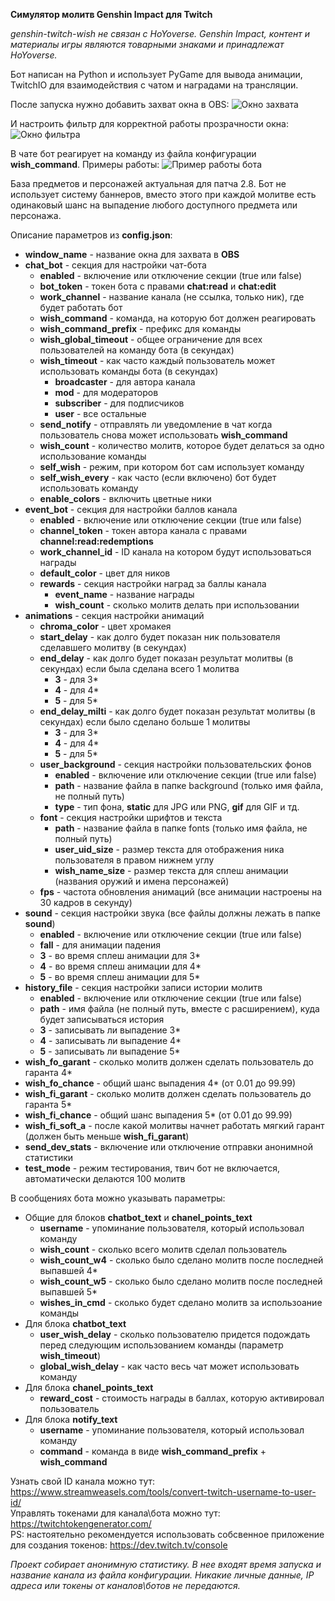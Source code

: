 **Симулятор молитв Genshin Impact для Twitch**

*genshin-twitch-wish не связан с HoYoverse. Genshin Impact, контент и материалы игры являются товарными знаками и принадлежат HoYoverse.*

Бот написан на Python и использует PyGame для вывода анимации, TwitchIO для взаимодействия с чатом и наградами на трансляции.

После запуска нужно добавить захват окна в OBS:
![Окно захвата](https://sun9-8.userapi.com/impf/pAESgu_LD0KJp2P7ABr8u2renAdz9HBMxy60HQ/Sxxgzt6h_Ao.jpg?size=724x511&quality=96&sign=1ff1d15cac089fd88ff3fb4f176af17f&type=album)

И настроить фильтр для корректной работы прозрачности окна:
![Окно фильтра](https://sun9-1.userapi.com/s/v1/if2/1HahxRWaJBF1kzE3BaChFSsMspC-LWBOcPf-kcj_f9g52D-Ia53P2osjQkR4F4wZXmfmu2-Gaavy5D7rU78ilhnS.jpg?size=861x757&quality=96&type=album)

В чате бот реагирует на команду из файла конфигурации **wish_command**. Примеры работы:
![Пример работы бота](https://sun9-63.userapi.com/impf/VUBcsjyNwLuwAvcEcP4bflMsJz0JYtLOTm0gXQ/dCB9_I5UULE.jpg?size=1604x743&quality=96&sign=82f96fda9e09b62b29dd2935eee65953&type=album)

База предметов и персонажей актуальная для патча 2.8. Бот не использует систему баннеров, вместо этого при каждой молитве есть одинаковый шанс на выпадение любого доступного предмета или персонажа.

Описание параметров из **config.json**:  
 
 - **window_name** - название окна для захвата в **OBS**
 - **chat_bot** - секция для настройки чат-бота
   - **enabled** - включение или отключение секции (true или false)
   - **bot_token** - токен бота с правами **chat:read** и **chat:edit** 
   - **work_channel** - название канала (не ссылка, только ник), где будет работать бот 
   - **wish_command** - команда, на которую бот должен реагировать
   - **wish_command_prefix** - префикс для команды
   - **wish_global_timeout** - общее ограничение для всех пользователей на команду бота (в секундах)
   - **wish_timeout** - как часто каждый пользователь может использовать команды бота (в секундах)
     - **broadcaster** - для автора канала
     - **mod** - для модераторов
     - **subscriber** - для подписчиков
     - **user** - все остальные
   - **send_notify** - отправлять ли уведомление в чат когда пользователь снова может использовать **wish_command** 
   - **wish_count** - количество молитв, которое будет делаться за одно использование команды
   - **self_wish** - режим, при котором бот сам использует команду
   - **self_wish_every** - как часто (если включено) бот будет использовать команду
   - **enable_colors** - включить цветные ники
 - **event_bot** - секция для настройки баллов канала
   - **enabled** - включение или отключение секции (true или false)
   - **channel_token** - токен автора канала с правами **channel:read:redemptions**
   - **work_channel_id** - ID канала на котором будут использоваться награды
   - **default_color** - цвет для ников
   - **rewards** - секция настройки наград за баллы канала
     - **event_name** - название награды
     - **wish_count** - сколько молитв делать при использовании
 - **animations** - секция настройки анимаций
   - **chroma_color** - цвет хромакея
   - **start_delay** - как долго будет показан ник пользователя сделавшего молитву (в секундах)
   - **end_delay** - как долго будет показан результат молитвы (в секундах) если была сделана всего 1 молитва
     - **3** - для 3*
     - **4** - для 4*
     - **5** - для 5*
   - **end_delay_milti** - как долго будет показан результат молитвы (в секундах) если было сделано больше 1 молитвы
     - **3** - для 3*
     - **4** - для 4*
     - **5** - для 5*
   - **user_background** - секция настройки пользовательских фонов
     - **enabled** - включение или отключение секции (true или false)
     - **path** - название файла в папке background (только имя файла, не полный путь)
     - **type** - тип фона, **static** для JPG или PNG, **gif** для GIF и тд.
   - **font** - секция настройки шрифтов и текста
     - **path** - название файла в папке fonts (только имя файла, не полный путь)
     - **user_uid_size** - размер текста для отображения ника пользователя в правом нижнем углу
     - **wish_name_size** - размер текста для сплеш анимации (названия оружий и имена персонажей)
   - **fps** - частота обновления анимаций (все анимации настроены на 30 кадров в секунду)
 - **sound** - секция настройки звука (все файлы должны лежать в папке **sound**)
   - **enabled** - включение или отключение секции (true или false)
   - **fall** - для анимации падения
   - **3** - во время сплеш анимации для 3*
   - **4** - во время сплеш анимации для 4*
   - **5** - во время сплеш анимации для 5*
 - **history_file** - секция настройки записи истории молитв
   - **enabled** - включение или отключение секции (true или false)
   - **path** - имя файла (не полный путь, вместе с расширением), куда будет записываться история
   - **3** - записывать ли выпадение 3*
   - **4** - записывать ли выпадение 4*
   - **5** - записывать ли выпадение 5*
 - **wish_fo_garant** - сколько молитв должен сделать пользователь до гаранта 4*
 - **wish_fo_chance** - общий шанс выпадения 4* (от 0.01 до 99.99)
 - **wish_fi_garant** - сколько молитв должен сделать пользователь до гаранта 5*
 - **wish_fi_chance** - общий шанс выпадения 5* (от 0.01 до 99.99)
 - **wish_fi_soft_a** - после какой молитвы начнет работать мягкий гарант (должен быть меньше **wish_fi_garant**)
 - **send_dev_stats** - включение или отключение отправки анонимной статистики
 - **test_mode** - режим тестирования, твич бот не включается, автоматически делаются 100 молитв  

В сообщениях бота можно указывать параметры:
 - Общие для блоков **chatbot_text** и **chanel_points_text**
   - **username** - упоминание пользователя, который использовал команду
   - **wish_count** - сколько всего молитв сделал пользователь
   - **wish_count_w4** - сколько было сделано молитв после последней выпавшей 4*
   - **wish_count_w5** - сколько было сделано молитв после последней выпавшей 5*
   - **wishes_in_cmd** - сколько будет сделано молитв за использоание команды
 - Для блока **chatbot_text**
   - **user_wish_delay** - сколько пользователю придется подождать перед следующим использованием команды (параметр **wish_timeout**)
   - **global_wish_delay** - как часто весь чат может использовать команду
 - Для блока **chanel_points_text**
   - **reward_cost** - стоимость награды в баллах, которую активировал пользователь
 - Для блока **notify_text**
   - **username** - упоминание пользователя, который использовал команду
   - **command** - команда в виде **wish_command_prefix** + **wish_command**

Узнать свой ID канала можно тут: https://www.streamweasels.com/tools/convert-twitch-username-to-user-id/  
Управлять токенами для канала\бота можно тут: https://twitchtokengenerator.com/  
PS: настоятельно рекомендуется использовать собсвенное приложение для создания токенов: https://dev.twitch.tv/console  

*Проект собирает анонимную статистику. В нее входят время запуска и название канала из файла конфигурации. Никакие личные данные, IP адреса или токены от каналов\ботов не передаются.*